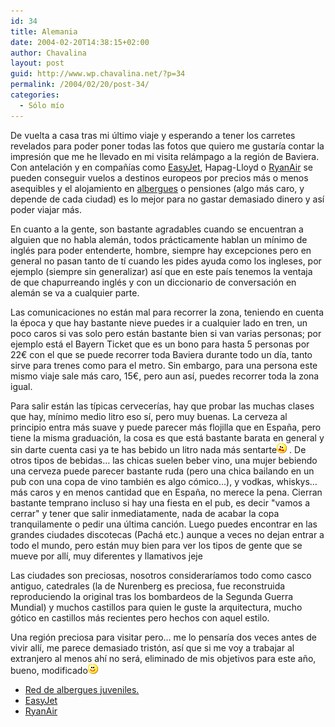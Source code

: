 ```yaml
---
id: 34
title: Alemania
date: 2004-02-20T14:38:15+02:00
author: Chavalina
layout: post
guid: http://www.wp.chavalina.net/?p=34
permalink: /2004/02/20/post-34/
categories:
  - Sólo mío
---
```

De vuelta a casa tras mi &uacute;ltimo viaje y esperando a tener los carretes revelados para poder poner todas las fotos que quiero me gustaría contar la impresión que me he llevado en mi visita relámpago a la región de Baviera. Con antelación y en compa&ntilde;ías como <a href="http://www.easyjet.com" target="_blank">EasyJet</a>, Hapag-Lloyd o <a href="http://www.ryanair.com" target="_blank">RyanAir</a> se pueden conseguir vuelos a destinos europeos por precios más o menos asequibles y el alojamiento en <a href="http://www.reaj.com/" target="_blank">albergues</a> o pensiones (algo más caro, y depende de cada ciudad) es lo mejor para no gastar demasiado dinero y así poder viajar más. 

En cuanto a la gente, son bastante agradables cuando se encuentran a alguien que no habla alemán, todos prácticamente hablan un mínimo de inglés para poder entenderte, hombre, siempre hay excepciones pero en general no pasan tanto de tí cuando les pides ayuda como los ingleses, por ejemplo (siempre sin generalizar) así que en este país tenemos la ventaja de que chapurreando inglés y con un diccionario de conversación en alemán se va a cualquier parte. 

Las comunicaciones no están mal para recorrer la zona, teniendo en cuenta la época y que hay bastante nieve puedes ir a cualquier lado en tren, un poco caros si vas solo pero están bastante bien si van varias personas; por ejemplo está el Bayern Ticket que es un bono para hasta 5 personas por 22&euro; con el que se puede recorrer toda Baviera durante todo un día, tanto sirve para trenes como para el metro. Sin embargo, para una persona este mismo viaje sale más caro, 15&euro;, pero aun así, puedes recorrer toda la zona igual.

Para salir están las típicas cervecerías, hay que probar las muchas clases que hay, mínimo medio litro eso sí, pero muy buenas. La cerveza al principio entra más suave y puede parecer más flojilla que en Espa&ntilde;a, pero tiene la misma graduación, la cosa es que está bastante barata en general y sin darte cuenta casi ya te has bebido un litro nada más sentarte![asustado](/imagenes/emoticonos/asustado.gif) . De otros tipos de bebidas… las chicas suelen beber vino, una mujer bebiendo una cerveza puede parecer bastante ruda (pero una chica bailando en un pub con una copa de vino también es algo cómico…), y vodkas, whiskys… más caros y en menos cantidad que en Espa&ntilde;a, no merece la pena. Cierran bastante temprano incluso si hay una fiesta en el pub, es decir "vamos a cerrar" y tener que salir inmediatamente, nada de acabar la copa tranquilamente o pedir una &uacute;ltima canción. Luego puedes encontrar en las grandes ciudades discotecas (Pachá etc.) aunque a veces no dejan entrar a todo el mundo, pero están muy bien para ver los tipos de gente que se mueve por allí, muy diferentes y llamativos jeje

Las ciudades son preciosas, nosotros consideraríamos todo como casco antiguo, catedrales (la de Nurenberg es preciosa, fue reconstruida reproduciendo la original tras los bombardeos de la Segunda Guerra Mundial) y muchos castillos para quien le guste la arquitectura, mucho gótico en castillos más recientes pero hechos con aquel estilo.

Una región preciosa para visitar pero… me lo pensaría dos veces antes de vivir allí, me parece demasiado tristón, así que si me voy a trabajar al extranjero al menos ahí no será, eliminado de mis objetivos para este a&ntilde;o, bueno, modificado![sonrisa](/imagenes/emoticonos/sonrisa.gif) 

  * <a href="http://www.reaj.com/" target="_blank">Red de albergues juveniles.</a>
  * <a href="http://www.easyjet.com" target="_blank">EasyJet</a>
  * <a href="http://www.ryanair.com" target="_blank">RyanAir</a>